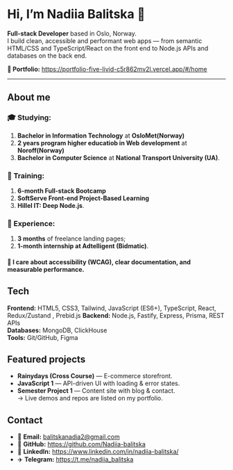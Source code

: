 # Hi, I’m Nadiia Balitska 👋

**Full-stack Developer** based in Oslo, Norway.  
I build clean, accessible and performant web apps — from semantic HTML/CSS and TypeScript/React on the front end to Node.js APIs and databases on the back end.

**🔗 Portfolio:** https://portfolio-five-livid-c5r862mv2l.vercel.app/#/home

---

## About me
### 🎓 Studying:
  1. **Bachelor in Information Technology** at **OsloMet(Norway)**
  2. **2 years program higher educatiob in Web development** at **Noroff(Norway)**
  3. **Bachelor in Computer Science** at **National Transport University (UA)**.
### 🧪 Training:
  1. **6-month Full-stack Bootcamp**
  2. **SoftServe Front-end Project-Based Learning**
  3. **Hillel IT: Deep Node.js**.  
### 💼 Experience:
  1. **3 months** of freelance landing pages;
  2.  **1-month internship at Adtelligent (Bidmatic)**.  
#### 🤝 I care about accessibility (WCAG), clear documentation, and measurable performance.

## Tech
**Frontend:** HTML5, CSS3, Tailwind, JavaScript (ES6+), TypeScript, React, Redux/Zustand , Prebid.js 
**Backend:** Node.js, Fastify, Express, Prisma, REST APIs  
**Databases:** MongoDB, ClickHouse  
**Tools:** Git/GitHub, Figma

## Featured projects
- **Rainydays (Cross Course)** — E-commerce storefront.  
- **JavaScript 1** — API-driven UI with loading & error states.  
- **Semester Project 1** — Content site with blog & contact.  
→ Live demos and repos are listed on my portfolio.

## Contact
- 📧 **Email:** balitskanadia2@gmail.com  
- 🐙 **GitHub:** https://github.com/Nadiia-balitska  
- 💼 **LinkedIn:** https://www.linkedin.com/in/nadiia-balitska/
- ✈️ **Telegram:** https://t.me/nadiia_balitska
